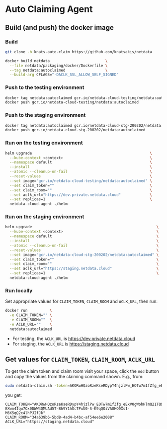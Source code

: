 # Auto Claiming Agent

## Build (and push) the docker image

### Build

```bash
git clone -b knats-auto-claim https://github.com/knatsakis/netdata

docker build netdata                         \
  --file netdata/packaging/docker/Dockerfile \
  --tag netdata:autoclaimed                  \
  --build-arg CFLAGS="-DACLK_SSL_ALLOW_SELF_SIGNED"
```

### Push to the testing environment

```bash
docker tag netdata:autoclaimed gcr.io/netdata-cloud-testing/netdata:autoclaimed
docker push gcr.io/netdata-cloud-testing/netdata:autoclaimed
```

### Push to the staging environment

```bash
docker tag netdata:autoclaimed gcr.io/netdata-cloud-stg-200202/netdata:autoclaimed
docker push gcr.io/netdata-cloud-stg-200202/netdata:autoclaimed
```

### Run on the testing environment

```bash
helm upgrade                                                     \
  --kube-context <context>                                       \
  --namespace default                                            \
  --install                                                      \
  --atomic --cleanup-on-fail                                     \
  --reset-values                                                 \
  --set image="gcr.io/netdata-cloud-testing/netdata:autoclaimed" \
  --set claim_token=""                                           \
  --set claim_room=""                                            \
  --set aclk_url="https://dev.private.netdata.cloud"             \
  --set replicas=1                                               \
  netdata-cloud-agent ./helm
```

### Run on the staging environment

```bash
helm upgrade                                                        \
  --kube-context <context>                                          \
  --namespace default                                               \
  --install                                                         \
  --atomic --cleanup-on-fail                                        \
  --reset-values                                                    \
  --set image="gcr.io/netdata-cloud-stg-200202/netdata:autoclaimed" \
  --set claim_token=""                                              \
  --set claim_room=""                                               \
  --set aclk_url="https://staging.netdata.cloud"                    \
  --set replicas=1                                                  \
  netdata-cloud-agent ./helm
```

### Run locally

Set appropriate values for `CLAIM_TOKEN`, `CLAIM_ROOM` and `ACLK_URL`, then run:

```bash
docker run          \
  -e CLAIM_TOKEN="" \
  -e CLAIM_ROOM=""  \
  -e ACLK_URL=""    \
  netdata:autoclaimed
```

- For testing, the `ACLK_URL` is https://dev.private.netdata.cloud
- For staging, the `ACLK_URL` is https://staging.netdata.cloud

## Get values for `CLAIM_TOKEN`, `CLAIM_ROOM`, `ACLK_URL`

To get the claim token and claim room visit your space, click the `Add` button
and copy the values from the claiming command shown. E.g., from:

```bash
sudo netdata-claim.sh -token=AKORwHQzoRzeKseRDypY4hjzlPw_EOTw7m1fZfg_eExV0gWohHlmQ21TQ9nxu-EXwn4Iqw7Ox0DWW4QMUAd5T-Bh9Y1hOcTPuU0-S-K9qQOiVAUHQ0Xs1-M6X5qQ2c4lhPJIfJk -rooms=34a639b6-5bd8-4ad4-b4bc-af54ee6e2008 -url=https://staging.netdata.cloud
```

you get:

```
CLAIM_TOKEN="AKORwHQzoRzeKseRDypY4hjzlPw_EOTw7m1fZfg_eExV0gWohHlmQ21TQ9nxu-EXwn4Iqw7Ox0DWW4QMUAd5T-Bh9Y1hOcTPuU0-S-K9qQOiVAUHQ0Xs1-M6X5qQ2c4lhPJIfJk"
CLAIM_ROOM="34a639b6-5bd8-4ad4-b4bc-af54ee6e2008"
ACLK_URL="https://staging.netdata.cloud"
```
